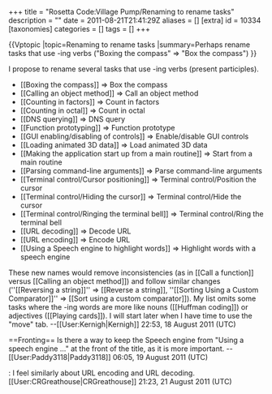 +++
title = "Rosetta Code:Village Pump/Renaming to rename tasks"
description = ""
date = 2011-08-21T21:41:29Z
aliases = []
[extra]
id = 10334
[taxonomies]
categories = []
tags = []
+++

{{Vptopic
|topic=Renaming to rename tasks
|summary=Perhaps rename tasks that use -ing verbs ("Boxing the compass" => "Box the compass")
}}

I propose to rename several tasks that use -ing verbs (present participles).

* [[Boxing the compass]] => Box the compass
* [[Calling an object method]] => Call an object method
* [[Counting in factors]] => Count in factors
* [[Counting in octal]] => Count in octal
* [[DNS querying]] => DNS query
* [[Function prototyping]] => Function prototype
* [[GUI enabling/disabling of controls]] => Enable/disable GUI controls
* [[Loading animated 3D data]] => Load animated 3D data
* [[Making the application start up from a main routine]] => Start from a main routine
* [[Parsing command-line arguments]] => Parse command-line arguments
* [[Terminal control/Cursor positioning]] => Terminal control/Position the cursor
* [[Terminal control/Hiding the cursor]] => Terminal control/Hide the cursor
* [[Terminal control/Ringing the terminal bell]] => Terminal control/Ring the terminal bell
* [[URL decoding]] => Decode URL
* [[URL encoding]] => Encode URL
* [[Using a Speech engine to highlight words]] => Highlight words with a speech engine

These new names would remove inconsistencies (as in [[Call a function]] versus [[Calling an object method]]) and follow similar changes (''[[Reversing a string]]'' => [[Reverse a string]], ''[[Sorting Using a Custom Comparator]]'' => [[Sort using a custom comparator]]). My list omits some tasks where the -ing words are more like nouns ([[Huffman coding]]) or adjectives ([[Playing cards]]). I will start later when I have time to use the "move" tab. --[[User:Kernigh|Kernigh]] 22:53, 18 August 2011 (UTC)

==Fronting==
Is there a way to keep the Speech engine from "Using a speech engine ..." at the front of the title, as it is more important. --[[User:Paddy3118|Paddy3118]] 06:05, 19 August 2011 (UTC)

: I feel similarly about URL encoding and URL decoding. [[User:CRGreathouse|CRGreathouse]] 21:23, 21 August 2011 (UTC)
